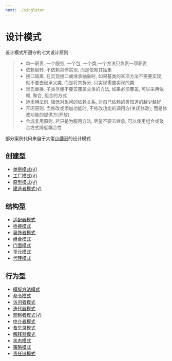 ```yaml
---
next: ./singleton
---
```


# 设计模式

设计模式所遵守的七大设计原则

>- 单一职责. 一个服务, 一个包, 一个类,一个方法只负责一项职责
>- 依赖倒转. 不依赖具体实现, 而是依赖其抽象
>- 接口隔离. 在实现接口或继承抽象时, 如果基类的某项方法不需要实现, 就不要去继承父类, 而是将其拆分, 只实现需要实现的类
>- 里氏替换. 子类尽量不要去覆盖父类的方法, 如果必须覆盖, 可以采用依赖, 聚合, 组合的方式
>- 迪米特法则. 降低对象间的依赖关系, 对自己依赖的类知道的越少越好
>- 开闭原则. 当修改或添加功能时, 不修改功能的调用方(关闭修改), 而是修改功能的提供方(开放)
>- 合成复用原则. 若只是为服用方法, 尽量不要去继承, 可以使用组合或聚合方式降低耦合性

部分案例代码来自于大佬[小傅哥](https://bugstack.cn/)的设计模式

## 创建型

- [单例模式(√)](./singleton.md)
- [工厂模式(√)](./factory.md)
- [原型模式(√)](./clone.md)
- [建造者模式(√)](./builder.md)

## 结构型

- [适配器模式](./adapter.md)
- [桥接模式](./bridge.md)
- [装饰者模式](./decorator.md)
- [组合模式](./combination.md)
- [门面模式](./face.md)
- [享元模式](./meta.md)
- [代理模式](./proxy.md)


## 行为型

- [模版方法模式](./template.md)
- [命令模式](./cmd.md)
- [访问者模式](./access.md)
- [迭代器模式](./iterator.md)
- [观察者模式(√)](./observer.md)
- [中介者模式](./agent.md)
- [备忘录模式](./memo.md)
- [解释器模式](./interpreter.md)
- [状态模式](./state.md)
- [策略模式](./strategy.md)
- [责任链模式](./chain.md)


